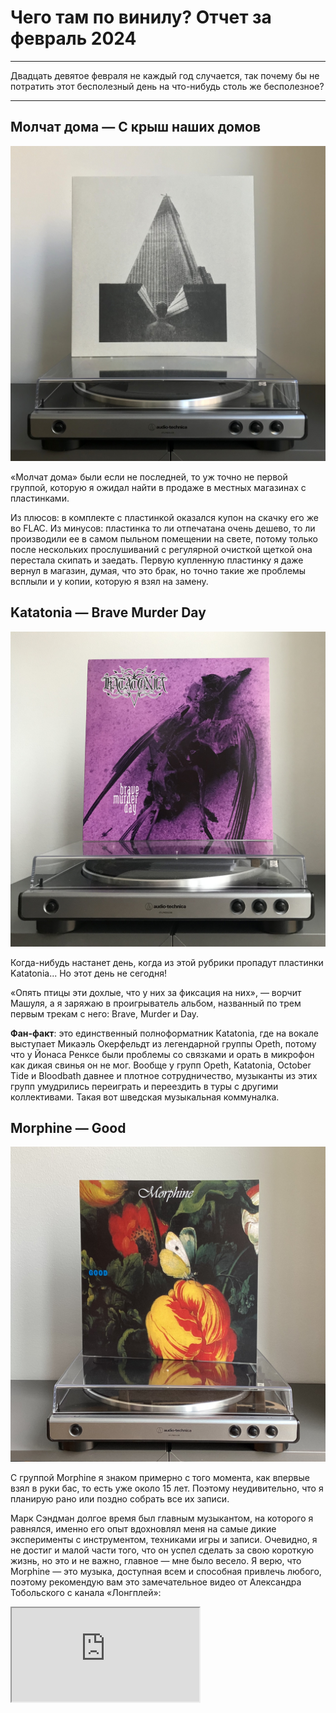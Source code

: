 # Чего там по винилу? Отчет за февраль 2024

***

Двадцать девятое февраля не каждый год случается, так почему бы не потратить этот бесполезный день на что-нибудь столь же бесполезное?

***

## Молчат дома — С крыш наших домов

![](./img/molchat-doma-s-krysh-nashyh-domov.jpg)

«Молчат дома» были если не последней, то уж точно не первой группой, которую я ожидал найти в продаже в местных магазинах с пластинками.

Из плюсов: в комплекте с пластинкой оказался купон на скачку его же во FLAC.
Из минусов: пластинка то ли отпечатана очень дешево, то ли производили ее в самом пыльном помещении на свете, потому только после нескольких прослушиваний с регулярной очисткой щеткой она перестала скипать и заедать.
Первую купленную пластинку я даже вернул в магазин, думая, что это брак, но точно такие же проблемы всплыли и у копии, которую я взял на замену.

## Katatonia — Brave Murder Day

![](./img/katatonia-brave-murder-day.jpg)

Когда-нибудь настанет день, когда из этой рубрики пропадут пластинки Katatonia...
Но этот день не сегодня!

«Опять птицы эти дохлые, что у них за фиксация на них», — ворчит Машуля, а я заряжаю в проигрыватель альбом, названный по трем первым трекам с него: Brave, Murder и Day.

**Фан-факт**: это единственный полноформатник Katatonia, где на вокале выступает Микаэль Окерфельдт из легендарной группы Opeth, потому что у Йонаса Ренксе были проблемы со связками и орать в микрофон как дикая свинья он не мог.
Вообще у групп Opeth, Katatonia, October Tide и Bloodbath давнее и плотное сотрудничество, музыканты из этих групп умудрились переиграть и переездить в туры с другими коллективами.
Такая вот шведская музыкальная коммуналка.

## Morphine — Good

![](./img/morphine-good.jpg)

С группой Morphine я знаком примерно с того момента, как впервые взял в руки бас, то есть уже около 15 лет.
Поэтому неудивительно, что я планирую рано или поздно собрать все их записи.

Марк Сэндман долгое время был главным музыкантом, на которого я равнялся, именно его опыт вдохновлял меня на самые дикие эксперименты с инструментом, техниками игры и записи.
Очевидно, я не достиг и малой части того, что он успел сделать за свою короткую жизнь, но это и не важно, главное — мне было весело.
Я верю, что Morphine — это музыка, доступная всем и способная привлечь любого, поэтому рекомендую вам это замечательное видео от Александра Тобольского с канала «Лонгплей»:

<iframe src="https://www.youtube-nocookie.com/embed/CN6Rwvp7q7U?si=T8_sC46rNqfNKml0"></iframe>
